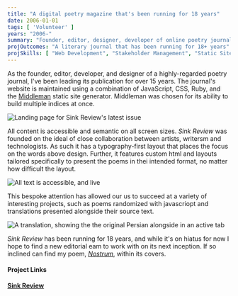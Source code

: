 ```yaml
---
title: "A digital poetry magazine that's been running for 18 years"
date: 2006-01-01
tags: [ 'Volunteer' ]
years: "2006-"
summary: "Founder, editor, designer, developer of online poetry journal."
projOutcomes: "A literary journal that has been running for 18+ years"
projSkills: [ "Web Development", "Stakeholder Management", "Static Sites", "Web Design", "Typography", "Editing", "Collaboration" ]
---
```


As the founder, editor, developer, and designer of a highly-regarded poetry journal, I've been leading its publication for over 15 years. The journal's website is maintained using a combination of JavaScript, CSS, Ruby, and the [Middleman](https://middlemanapp.com/) static site generator. Middleman was chosen for its ability to build multiple indices at once. 

![Landing page for Sink Review's latest issue](/sink-cover.jpg)

All content is accessible and semantic on all screen sizes. *Sink Review* was founded on the ideal of close collaboration between artists, writersm and technologists. As such it has a typography-first layout that places the focus on the words above design. Further, it features custom html and layouts tailored specifically to present the poems in thei intended format, no matter how difficult the layout.

![All text is accessible, and live](/sink-en.jpg)

This bespoke attention has allowed our us to succeed at a variety of interesting projects, such as poems randomized with javascriopt and translations presented alongside their source text.

![A translation, showing the the original Persian alongside in an active tab](/sink-translation.jpg)

*Sink Review* has been running for 18 years, and while it's on hiatus for now I hope to find a new editorial eam to work with on its next inception. If so inclined can find my poem, *[Nostrum](https://sinkreview.org/sink-1/nostrum.html)*, within its covers. 

#### Project Links

**[Sink Review](https://sinkreview.org/)**